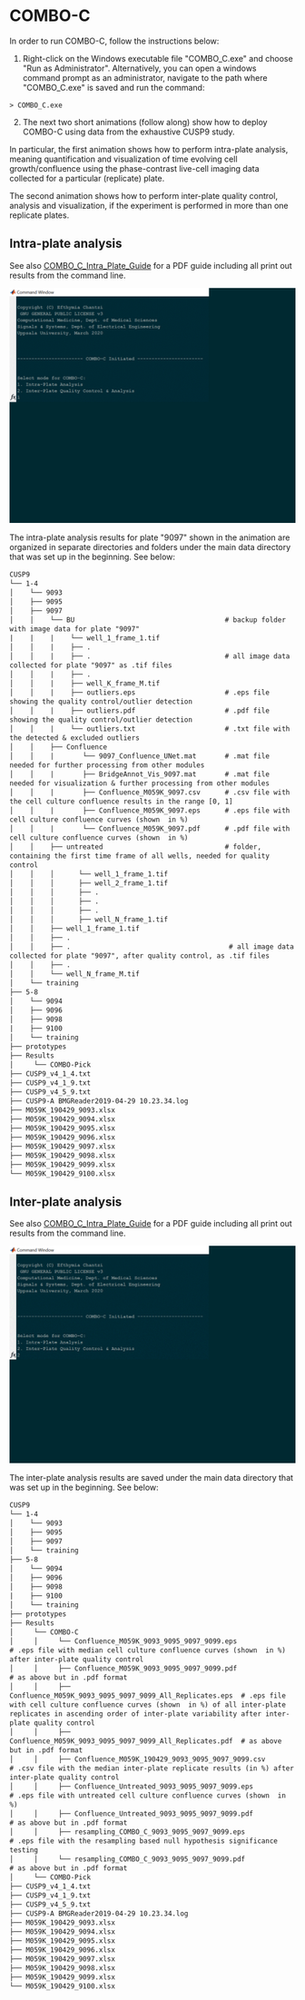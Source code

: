 # COMBO-C
In order to run COMBO-C, follow the instructions below:

1. Right-click on the Windows executable file "COMBO_C.exe" and choose "Run as Administrator".
Alternatively, you can open a windows command prompt as an administrator, navigate to the path where
"COMBO_C.exe" is saved and run the command: 

```
> COMBO_C.exe
```

2. The next two short animations (follow along) show how to deploy COMBO-C using data from the exhaustive CUSP9 
study. 

In particular, the first animation shows how to perform intra-plate analysis, meaning quantification and 
visualization of time evolving cell growth/confluence using the phase-contrast live-cell imaging data collected
for a particular (replicate) plate. 

The second animation shows how to perform inter-plate quality control, analysis and visualization, if the
experiment is performed in more than one replicate plates.

## Intra-plate analysis
 See also [COMBO_C_Intra_Plate_Guide](./COMBO_C_IntraPlate.pdf) for a PDF guide including all print out results from the command line. 
 
 ![Demo_intra_plate](demo/COMBO_C_IntraPlate.gif)
 
 The intra-plate analysis  results for plate "9097" shown in the animation are organized in separate directories and folders under the main data directory that was set up in the beginning. See below:
 
 ```
 CUSP9
└── 1-4
│    └── 9093  
│    ├── 9095
│    ├── 9097
│    │    └── BU                                     # backup folder with image data for plate "9097" 
|    |    |    └── well_1_frame_1.tif
│    │    |    ├── .
│    │    |    ├── .                                 # all image data collected for plate "9097" as .tif files 
│    │    |    ├── .
│    │    |    ├── well_K_frame_M.tif
│    │    |    ├── outliers.eps                      # .eps file showing the quality control/outlier detection
│    │    |    ├── outliers.pdf                      # .pdf file showing the quality control/outlier detection
│    │    |    └── outliers.txt                      # .txt file with the detected & excluded outliers
│    │    ├── Confluence
│    │    |       └── 9097_Confluence_UNet.mat       # .mat file needed for further processing from other modules
│    │    |       ├── BridgeAnnot_Vis_9097.mat       # .mat file needed for visualization & further processing from other modules
│    │    |       ├── Confluence_M059K_9097.csv      # .csv file with the cell culture confluence results in the range [0, 1]
│    │    |       ├── Confluence_M059K_9097.eps      # .eps file with cell culture confluence curves (shown  in %)
│    │    |       └── Confluence_M059K_9097.pdf      # .pdf file with cell culture confluence curves (shown  in %)
│    │    ├── untreated                              # folder, containing the first time frame of all wells, needed for quality control
│    │    │      └── well_1_frame_1.tif
│    │    │      ├── well_2_frame_1.tif
│    │    │      ├── .
│    │    │      ├── .                               
│    │    │      ├── .
│    │    │      ├── well_N_frame_1.tif
│    │    ├── well_1_frame_1.tif
│    │    ├── .
│    │    ├── .                                       # all image data collected for plate "9097", after quality control, as .tif files
│    │    ├── .
│    │    └── well_N_frame_M.tif    
│    └── training
├── 5-8
│    └── 9094
│    ├── 9096
│    ├── 9098
|    ├── 9100 
│    └── training
├── prototypes
├── Results
│     └── COMBO-Pick
├── CUSP9_v4_1_4.txt
├── CUSP9_v4_1_9.txt
├── CUSP9_v4_5_9.txt
├── CUSP9-A BMGReader2019-04-29 10.23.34.log
├── M059K_190429_9093.xlsx
├── M059K_190429_9094.xlsx
├── M059K_190429_9095.xlsx
├── M059K_190429_9096.xlsx
├── M059K_190429_9097.xlsx
├── M059K_190429_9098.xlsx
├── M059K_190429_9099.xlsx
└── M059K_190429_9100.xlsx
```

 
 ## Inter-plate analysis
  See also [COMBO_C_Intra_Plate_Guide](./COMBO_C_InterPlate.pdf) for a PDF guide including all print out results from the command line.
 
 ![Demo_inter_plate](demo/COMBO_C_InterPlate.gif)
 
 The inter-plate analysis results are saved under the main data directory that was set up in the beginning. See below:
 
 ```
 CUSP9
└── 1-4
│    └── 9093  
│    ├── 9095
│    ├── 9097
│    └── training
├── 5-8
│    └── 9094
│    ├── 9096
│    ├── 9098
|    ├── 9100 
│    └── training
├── prototypes
├── Results
│     └── COMBO-C
│     │     └── Confluence_M059K_9093_9095_9097_9099.eps                 # .eps file with median cell culture confluence curves (shown  in %) after inter-plate quality control
│     │     ├── Confluence_M059K_9093_9095_9097_9099.pdf                 # as above but in .pdf format
│     │     ├── Confluence_M059K_9093_9095_9097_9099_All_Replicates.eps  # .eps file with cell culture confluence curves (shown  in %) of all inter-plate replicates in ascending order of inter-plate variability after inter-plate quality control
│     │     ├── Confluence_M059K_9093_9095_9097_9099_All_Replicates.pdf  # as above but in .pdf format
│     │     ├── Confluence_M059K_190429_9093_9095_9097_9099.csv          # .csv file with the median inter-plate replicate results (in %) after inter-plate quality control
│     │     ├── Confluence_Untreated_9093_9095_9097_9099.eps             # .eps file with untreated cell culture confluence curves (shown  in %)
│     │     ├── Confluence_Untreated_9093_9095_9097_9099.pdf             # as above but in .pdf format
│     │     ├── resampling_COMBO_C_9093_9095_9097_9099.eps               # .eps file with the resampling based null hypothesis significance testing
│     │     └── resampling_COMBO_C_9093_9095_9097_9099.pdf               # as above but in .pdf format
│     └── COMBO-Pick
├── CUSP9_v4_1_4.txt
├── CUSP9_v4_1_9.txt
├── CUSP9_v4_5_9.txt
├── CUSP9-A BMGReader2019-04-29 10.23.34.log
├── M059K_190429_9093.xlsx
├── M059K_190429_9094.xlsx
├── M059K_190429_9095.xlsx
├── M059K_190429_9096.xlsx
├── M059K_190429_9097.xlsx
├── M059K_190429_9098.xlsx
├── M059K_190429_9099.xlsx
└── M059K_190429_9100.xlsx
```
 
 
 
 
 
